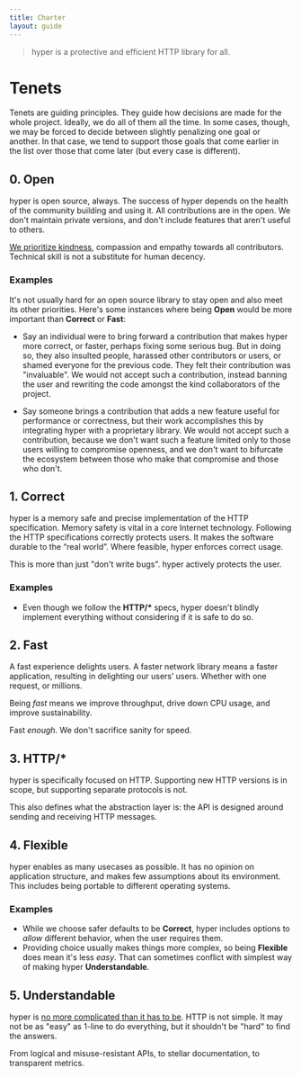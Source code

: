 ```yaml
---
title: Charter
layout: guide
---
```


> hyper is a protective and efficient HTTP library for all.

# Tenets

Tenets are guiding principles. They guide how decisions are made for the whole
project. Ideally, we do all of them all the time. In some cases, though, we may
be forced to decide between slightly penalizing one goal or another. In that
case, we tend to support those goals that come earlier in the list over those
that come later (but every case is different).

## 0. Open

hyper is open source, always. The success of hyper depends on the health of the
community building and using it. All contributions are in the open. We don't
maintain private versions, and don't include features that aren't useful to
others.

[We prioritize kindness](./code_of_conduct.md), compassion and empathy towards all
contributors. Technical skill is not a substitute for human decency.

### Examples

It's not usually hard for an open source library to stay open and also meet its
other priorities. Here's some instances where being **Open** would be more
important than **Correct** or **Fast**:

- Say an individual were to bring forward a contribution that makes hyper more
  correct, or faster, perhaps fixing some serious bug. But in doing so, they
  also insulted people, harassed other contributors or users, or shamed
  everyone for the previous code. They felt their contribution was "invaluable".
  We would not accept such a contribution, instead banning the user and
  rewriting the code amongst the kind collaborators of the project.

- Say someone brings a contribution that adds a new feature useful for
  performance or correctness, but their work accomplishes this by integrating
  hyper with a proprietary library. We would not accept such a contribution,
  because we don't want such a feature limited only to those users willing to
  compromise openness, and we don't want to bifurcate the ecosystem between those
  who make that compromise and those who don't.

## 1. Correct

hyper is a memory safe and precise implementation of the HTTP specification.
Memory safety is vital in a core Internet technology. Following the HTTP
specifications correctly protects users. It makes the software durable to the
“real world”. Where feasible, hyper enforces correct usage.

This is more than just "don't write bugs". hyper actively protects the user.

### Examples

- Even though we follow the **HTTP/\*** specs, hyper doesn't blindly implement
  everything without considering if it is safe to do so.

## 2. Fast

A fast experience delights users. A faster network library means a faster
application, resulting in delighting our users’ users. Whether with one request,
or millions.

Being _fast_ means we improve throughput, drive down CPU usage, and improve
sustainability.

Fast _enough_. We don't sacrifice sanity for speed.

## 3. HTTP/*

hyper is specifically focused on HTTP. Supporting new HTTP versions is in scope,
but supporting separate protocols is not.

This also defines what the abstraction layer is: the API is designed around
sending and receiving HTTP messages.

## 4. Flexible

hyper enables as many usecases as possible. It has no opinion on application
structure, and makes few assumptions about its environment. This includes being
portable to different operating systems.

### Examples

- While we choose safer defaults to be **Correct**, hyper includes options to
  _allow_ different behavior, when the user requires them.
- Providing choice usually makes things more complex, so being **Flexible** does
  mean it's less _easy_. That can sometimes conflict with simplest way of making
  hyper **Understandable**.

## 5. Understandable

hyper is [no more complicated than it has to
be](https://en.wikipedia.org/wiki/Occam%27s_razor). HTTP is not simple. It may
not be as "easy" as 1-line to do everything, but it shouldn't be "hard" to find
the answers.

From logical and misuse-resistant APIs, to stellar documentation, to transparent
metrics.
